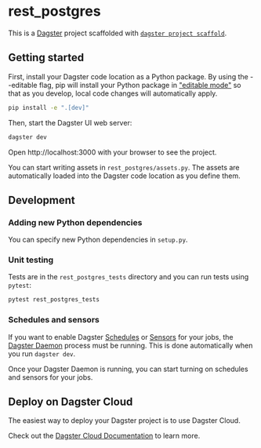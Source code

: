 # rest_postgres

This is a [Dagster](https://dagster.io/) project scaffolded with [`dagster project scaffold`](https://docs.dagster.io/getting-started/create-new-project).

## Getting started

First, install your Dagster code location as a Python package. By using the --editable flag, pip will install your Python package in ["editable mode"](https://pip.pypa.io/en/latest/topics/local-project-installs/#editable-installs) so that as you develop, local code changes will automatically apply.

```bash
pip install -e ".[dev]"
```

Then, start the Dagster UI web server:

```bash
dagster dev
```

Open http://localhost:3000 with your browser to see the project.

You can start writing assets in `rest_postgres/assets.py`. The assets are automatically loaded into the Dagster code location as you define them.

## Development

### Adding new Python dependencies

You can specify new Python dependencies in `setup.py`.

### Unit testing

Tests are in the `rest_postgres_tests` directory and you can run tests using `pytest`:

```bash
pytest rest_postgres_tests
```

### Schedules and sensors

If you want to enable Dagster [Schedules](https://docs.dagster.io/concepts/partitions-schedules-sensors/schedules) or [Sensors](https://docs.dagster.io/concepts/partitions-schedules-sensors/sensors) for your jobs, the [Dagster Daemon](https://docs.dagster.io/deployment/dagster-daemon) process must be running. This is done automatically when you run `dagster dev`.

Once your Dagster Daemon is running, you can start turning on schedules and sensors for your jobs.

## Deploy on Dagster Cloud

The easiest way to deploy your Dagster project is to use Dagster Cloud.

Check out the [Dagster Cloud Documentation](https://docs.dagster.cloud) to learn more.
